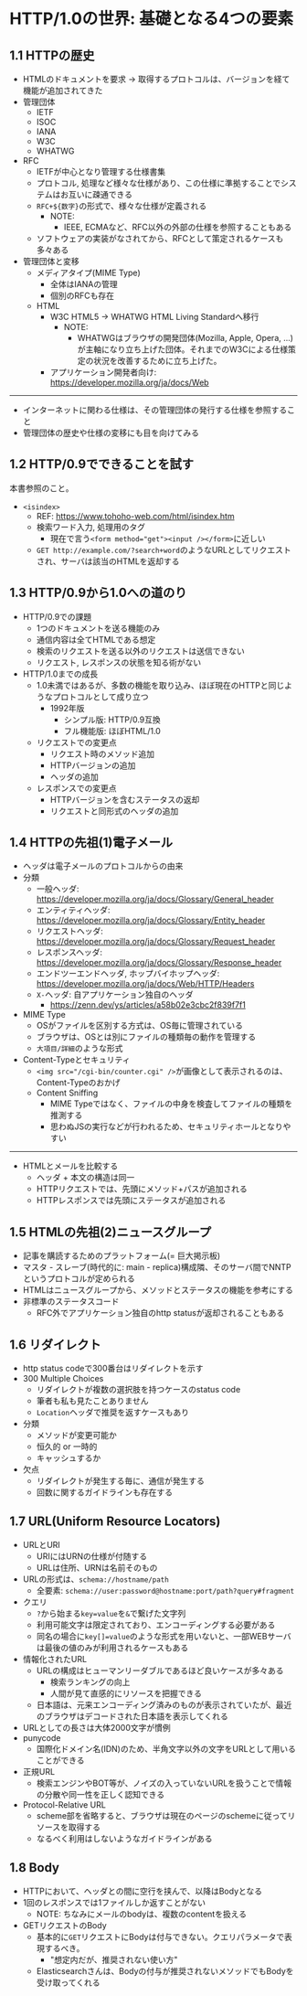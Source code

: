 # HTTP/1.0の世界: 基礎となる4つの要素

## 1.1 HTTPの歴史

- HTMLのドキュメントを要求 -> 取得するプロトコルは、バージョンを経て機能が追加されてきた
- 管理団体
  - IETF
  - ISOC
  - IANA
  - W3C
  - WHATWG
- RFC
  - IETFが中心となり管理する仕様書集
  - プロトコル, 処理など様々な仕様があり、この仕様に準拠することでシステムはお互いに疎通できる
  - `RFC+${数字}`の形式で、様々な仕様が定義される
    - NOTE:
      - IEEE, ECMAなど、RFC以外の外部の仕様を参照することもある
  - ソフトウェアの実装がなされてから、RFCとして策定されるケースも多々ある
- 管理団体と変移
  - メディアタイプ(MIME Type)
    - 全体はIANAの管理
    - 個別のRFCも存在
  - HTML
    - W3C HTML5 -> WHATWG HTML Living Standardへ移行
      - NOTE:
        - WHATWGはブラウザの開発団体(Mozilla, Apple, Opera, ...)が主軸になり立ち上げた団体。それまでのW3Cによる仕様策定の状況を改善するために立ち上げた。
    - アプリケーション開発者向け: https://developer.mozilla.org/ja/docs/Web

---

- インターネットに関わる仕様は、その管理団体の発行する仕様を参照すること
- 管理団体の歴史や仕様の変移にも目を向けてみる

## 1.2 HTTP/0.9でできることを試す

本書参照のこと。

- `<isindex>`
  - REF: https://www.tohoho-web.com/html/isindex.htm
  - 検索ワード入力, 処理用のタグ
    - 現在で言う`<form method="get"><input /></form>`に近しい
  - `GET http://example.com/?search+word`のようなURLとしてリクエストされ、サーバは該当のHTMLを返却する

## 1.3 HTTP/0.9から1.0への道のり

- HTTP/0.9での課題
  - 1つのドキュメントを送る機能のみ
  - 通信内容は全てHTMLである想定
  - 検索のリクエストを送る以外のリクエストは送信できない
  - リクエスト, レスポンスの状態を知る術がない
- HTTP/1.0までの成長
  - 1.0未満ではあるが、多数の機能を取り込み、ほぼ現在のHTTPと同じようなプロトコルとして成り立つ
    - 1992年版
      - シンプル版: HTTP/0.9互換
      - フル機能版: ほぼHTML/1.0
  - リクエストでの変更点
    - リクエスト時のメソッド追加
    - HTTPバージョンの追加
    - ヘッダの追加
  - レスポンスでの変更点
    - HTTPバージョンを含むステータスの返却
    - リクエストと同形式のヘッダの追加

## 1.4 HTTPの先祖(1)電子メール

- ヘッダは電子メールのプロトコルからの由来
- 分類
  - 一般ヘッダ: https://developer.mozilla.org/ja/docs/Glossary/General_header
  - エンティティヘッダ: https://developer.mozilla.org/ja/docs/Glossary/Entity_header
  - リクエストヘッダ: https://developer.mozilla.org/ja/docs/Glossary/Request_header
  - レスポンスヘッダ: https://developer.mozilla.org/ja/docs/Glossary/Response_header
  - エンドツーエンドヘッダ, ホップバイホップヘッダ: https://developer.mozilla.org/ja/docs/Web/HTTP/Headers
  - `X-`ヘッダ: 自アプリケーション独自のヘッダ
    - https://zenn.dev/ys/articles/a58b02e3cbc2f839f7f1
- MIME Type
  - OSがファイルを区別する方式は、OS毎に管理されている
  - ブラウザは、OSとは別にファイルの種類毎の動作を管理する
  - `大項目/詳細`のような形式
- Content-Typeとセキュリティ
  - `<img src="/cgi-bin/counter.cgi" />`が画像として表示されるのは、Content-Typeのおかげ
  - Content Sniffing
    - MIME Typeではなく、ファイルの中身を検査してファイルの種類を推測する
    - 思わぬJSの実行などが行われるため、セキュリティホールとなりやすい

---

- HTMLとメールを比較する
  - ヘッダ + 本文の構造は同一
  - HTTPリクエストでは、先頭にメソッド+パスが追加される
  - HTTPレスポンスでは先頭にステータスが追加される

## 1.5 HTMLの先祖(2)ニュースグループ

- 記事を購読するためのプラットフォーム(= 巨大掲示板)
- マスタ - スレーブ(時代的に: main - replica)構成隣、そのサーバ間でNNTPというプロトコルが定められる
- HTMLはニュースグループから、メソッドとステータスの機能を参考にする
- 非標準のステータスコード
  - RFC外でアプリケーション独自のhttp statusが返却されることもある

## 1.6 リダイレクト

- http status codeで300番台はリダイレクトを示す
- 300 Multiple Choices
  - リダイレクトが複数の選択肢を持つケースのstatus code
  - 筆者も私も見たことありません
  - `Location`ヘッダで推奨を返すケースもあり
- 分類
  - メソッドが変更可能か
  - 恒久的 or 一時的
  - キャッシュするか
- 欠点
  - リダイレクトが発生する毎に、通信が発生する
  - 回数に関するガイドラインも存在する

## 1.7 URL(Uniform Resource Locators)

- URLとURI
  - URIにはURNの仕様が付随する
  - URLは住所、URNは名前そのもの
- URLの形式は、`schema://hostname/path`
  - 全要素: `schema://user:password@hostname:port/path?query#fragment`
- クエリ
  - `?`から始まる`key=value`を`&`で繋げた文字列
  - 利用可能文字は限定されており、エンコーディングする必要がある
  - 同名の場合に`key[]=value`のような形式を用いないと、一部WEBサーバは最後の値のみが利用されるケースもある
- 情報化されたURL
  - URLの構成はヒューマンリーダブルであるほど良いケースが多々ある
    - 検索ランキングの向上
    - 人間が見て直感的にリソースを把握できる
  - 日本語は、元来エンコーディング済みのものが表示されていたが、最近のブラウザはデコードされた日本語を表示してくれる
- URLとしての長さは大体2000文字が慣例
- punycode
  - 国際化ドメイン名(IDN)のため、半角文字以外の文字をURLとして用いることができる
- 正規URL
  - 検索エンジンやBOT等が、ノイズの入っていないURLを扱うことで情報の分散や同一性を正しく認知できる
- Protocol-Relative URL
  - scheme部を省略すると、ブラウザは現在のページのschemeに従ってリソースを取得する
  - なるべく利用はしないようなガイドラインがある

## 1.8 Body

- HTTPにおいて、ヘッダとの間に空行を挟んで、以降はBodyとなる
- 1回のレスポンスでは1ファイルしか返すことがない
  - NOTE: ちなみにメールのbodyは、複数のcontentを扱える
- GETリクエストのBody
  - 基本的に`GET`リクエストにBodyは付与できない。クエリパラメータで表現するべき。
    - "想定内だが、推奨されない使い方"
  - Elasticsearchさんは、Bodyの付与が推奨されないメソッドでもBodyを受け取ってくれる
